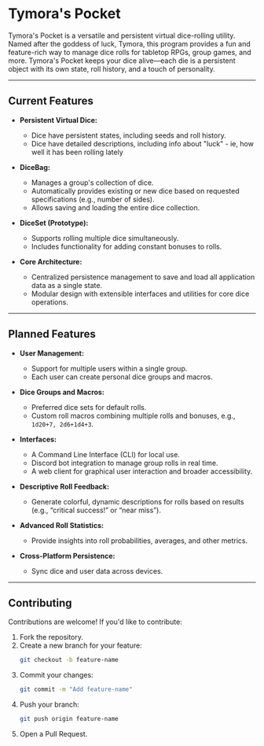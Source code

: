 # Tymora's Pocket

Tymora's Pocket is a versatile and persistent virtual dice-rolling utility. Named after the goddess of luck, Tymora, this program provides a fun and feature-rich way to manage dice rolls for tabletop RPGs, group games, and more. Tymora's Pocket keeps your dice alive—each die is a persistent object with its own state, roll history, and a touch of personality.

---

## Current Features

- **Persistent Virtual Dice:**
  - Dice have persistent states, including seeds and roll history.
  - Dice have detailed descriptions, including info about "luck" - ie, how well it has been rolling lately

- **DiceBag:**
  - Manages a group's collection of dice.
  - Automatically provides existing or new dice based on requested specifications (e.g., number of sides).
  - Allows saving and loading the entire dice collection.

- **DiceSet (Prototype):**
  - Supports rolling multiple dice simultaneously.
  - Includes functionality for adding constant bonuses to rolls.

- **Core Architecture:**
  - Centralized persistence management to save and load all application data as a single state.
  - Modular design with extensible interfaces and utilities for core dice operations.

---

## Planned Features

- **User Management:**
  - Support for multiple users within a single group.
  - Each user can create personal dice groups and macros.

- **Dice Groups and Macros:**
  - Preferred dice sets for default rolls.
  - Custom roll macros combining multiple rolls and bonuses, e.g., `1d20+7, 2d6+1d4+3`.

- **Interfaces:**
  - A Command Line Interface (CLI) for local use.
  - Discord bot integration to manage group rolls in real time.
  - A web client for graphical user interaction and broader accessibility.

- **Descriptive Roll Feedback:**
  - Generate colorful, dynamic descriptions for rolls based on results (e.g., “critical success!” or “near miss”).

- **Advanced Roll Statistics:**
  - Provide insights into roll probabilities, averages, and other metrics.

- **Cross-Platform Persistence:**
  - Sync dice and user data across devices.

---

## Contributing

Contributions are welcome! If you'd like to contribute:

1. Fork the repository.
2. Create a new branch for your feature:
   ```bash
   git checkout -b feature-name
   ```
3. Commit your changes:
   ```bash
   git commit -m "Add feature-name"
   ```
4. Push your branch:
   ```bash
   git push origin feature-name
   ```
5. Open a Pull Request.

